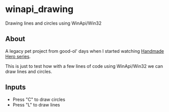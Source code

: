 # winapi_drawing
Drawing lines and circles using WinApi/Win32

## About
A legacy pet project from good-ol' days when I started watching [Handmade Hero series](https://handmadehero.org/).

This is just to test how with a few lines of code using WinApi/Win32 we can draw lines and circles.

## Inputs

- Press "C" to draw circles
- Press "L" to draw lines

